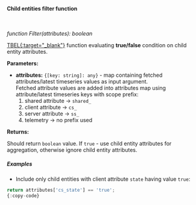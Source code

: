#### Child entities filter function

<div class="divider"></div>
<br/>

*function Filter(attributes): boolean*

[TBEL{:target="_blank"}](${siteBaseUrl}/docs${docPlatformPrefix}/user-guide/tbel/) function evaluating **true/false** condition on child entity attributes.

**Parameters:**

<ul>
  <li><b>attributes:</b> <code>{[key: string]: any}</code> - map containing fetched attributes/latest timeseries values as input argument.<br>
Fetched attribute values are added into attributes map using attribute/latest timeseries keys with scope prefix:
   <ol type="1">
    <li>
      shared attribute -> <code>shared_</code>
    </li>
    <li>
      client attribute -> <code>cs_</code>
    </li>
    <li>
      server attribute -> <code>ss_</code>
    </li>
    <li>
      telemetry -> no prefix used
    </li>
   </ol>
  </li>
</ul>


**Returns:**

Should return `boolean` value. If `true` - use child entity attributes for aggregation, otherwise ignore child entity attributes.

<div class="divider"></div>

##### Examples

* Include only child entities with client attribute `state` having value `true`:

```javascript
return attributes['cs_state'] == 'true';
{:copy-code}
```

<br>
<br>


